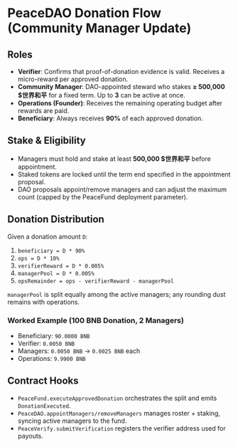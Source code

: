 # PeaceDAO Donation Flow (Community Manager Update)

## Roles
- **Verifier**: Confirms that proof-of-donation evidence is valid. Receives a micro-reward per approved donation.
- **Community Manager**: DAO-appointed steward who stakes **≥ 500,000 $世界和平** for a fixed term. Up to **3** can be active at once.
- **Operations (Founder)**: Receives the remaining operating budget after rewards are paid.
- **Beneficiary**: Always receives **90%** of each approved donation.

## Stake & Eligibility
- Managers must hold and stake at least **500,000 $世界和平** before appointment.
- Staked tokens are locked until the term end specified in the appointment proposal.
- DAO proposals appoint/remove managers and can adjust the maximum count (capped by the PeaceFund deployment parameter).

## Donation Distribution
Given a donation amount `D`:
1. `beneficiary = D * 90%`
2. `ops = D * 10%`
3. `verifierReward = D * 0.005%`
4. `managerPool = D * 0.005%`
5. `opsRemainder = ops - verifierReward - managerPool`

`managerPool` is split equally among the active managers; any rounding dust remains with operations.

### Worked Example (100 BNB Donation, 2 Managers)
- Beneficiary: `90.0000 BNB`
- Verifier: `0.0050 BNB`
- Managers: `0.0050 BNB` → `0.0025 BNB` each
- Operations: `9.9900 BNB`

## Contract Hooks
- `PeaceFund.executeApprovedDonation` orchestrates the split and emits `DonationExecuted`.
- `PeaceDAO.appointManagers/removeManagers` manages roster + staking, syncing active managers to the fund.
- `PeaceVerify.submitVerification` registers the verifier address used for payouts.
